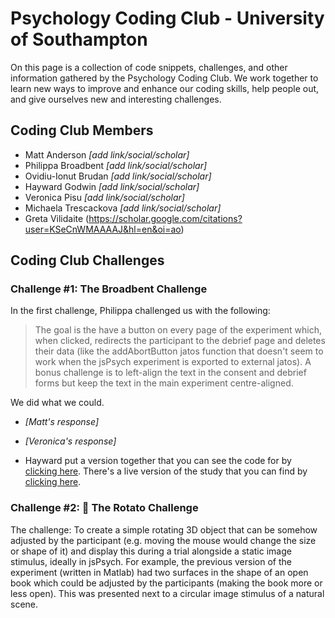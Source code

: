 # Psychology Coding Club - University of Southampton

On this page is a collection of code snippets, challenges, and other information gathered by the Psychology Coding Club. We work together to learn new ways to improve and enhance our coding skills, help people out, and give ourselves new and interesting challenges.

## Coding Club Members

- Matt Anderson *[add link/social/scholar]*
- Philippa Broadbent *[add link/social/scholar]*
- Ovidiu-Ionut Brudan *[add link/social/scholar]*
- Hayward Godwin *[add link/social/scholar]*
- Veronica Pisu *[add link/social/scholar]*
- Michaela Trescackova *[add link/social/scholar]*
- Greta Vilidaite (https://scholar.google.com/citations?user=KSeCnWMAAAAJ&hl=en&oi=ao)

## Coding Club Challenges

### Challenge #1: The Broadbent Challenge

In the first challenge, Philippa challenged us with the following:

>The goal is the have a button on every page of the experiment which, when clicked, redirects the participant to the debrief page and deletes their data (like the addAbortButton jatos function that doesn't seem to work when the jsPsych experiment is exported to external jatos).  A bonus challenge is to left-align the text in the consent and debrief forms but keep the text in the main experiment centre-aligned.

We did what we could.

- *[Matt's response]*
- *[Veronica's response]*

- Hayward put a version together that you can see the code for by [clicking here](https://github.com/hjgodwin/soton-psychology-coding-club/tree/main/Challenges/Week%201%20-%20The%20Broadbent%20Challenge/Hayward). There's a live version of the study that you can find by [clicking here](https://studies.psychology.soton.ac.uk/publix/88/start?batchId=95&generalMultiple).

### Challenge #2: :potato: The Rotato Challenge

The challenge:
To create a simple rotating 3D object that can be somehow adjusted by the participant (e.g. moving the mouse would change the size or shape of it) and display this during a trial alongside a static image stimulus, ideally in jsPsych. For example, the previous version of the experiment (written in Matlab) had two surfaces in the shape of an open book which could be adjusted by the participants (making the book more or less open). This was presented next to a circular image stimulus of a natural scene.
